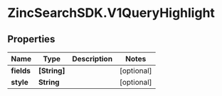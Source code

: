 # ZincSearchSDK.V1QueryHighlight

## Properties

Name | Type | Description | Notes
------------ | ------------- | ------------- | -------------
**fields** | **[String]** |  | [optional] 
**style** | **String** |  | [optional] 


